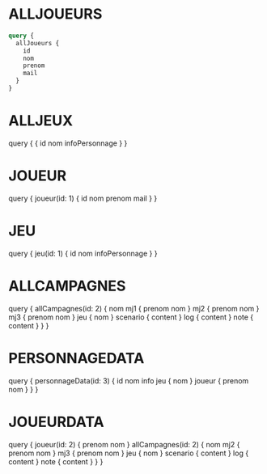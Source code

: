 # ALLJOUEURS
```graphql
query {
  allJoueurs {
    id
    nom
    prenom
    mail
  }
}
```

# ALLJEUX 
query {
    {
        id
        nom
        infoPersonnage
    }
}

# JOUEUR
query {
  joueur(id: 1) {
    id
    nom
    prenom
    mail
  }
}

# JEU
query {
  jeu(id: 1) {
    id
    nom
    infoPersonnage
  }
}

# ALLCAMPAGNES
query {
  allCampagnes(id: 2) {
    nom
    mj1 {
      prenom
      nom
    }
    mj2 {
      prenom
      nom
    }
    mj3 {
      prenom
      nom
    }
    jeu {
      nom
    }
    scenario {
      content
    }
    log {
      content
    }
    note {
      content
    }
  }
}

# PERSONNAGEDATA
query {
  personnageData(id: 3) {
    id
    nom
    info
    jeu {
      nom
    }
    joueur {
      prenom
      nom
    }
  }
}

# JOUEURDATA
query {
  joueur(id: 2) {
    prenom
    nom
  }
  allCampagnes(id: 2) {
    nom
    mj2 {
      prenom
      nom
    }
    mj3 {
      prenom
      nom
    }
    jeu {
      nom
    }
    scenario {
      content
    }
    log {
      content
    }
    note {
      content
    }
  }
}
